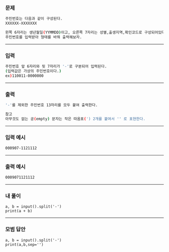### 문제 
```sh
주민번호는 다음과 같이 구성된다.
XXXXXX-XXXXXXX

왼쪽 6자리는 생년월일(YYMMDD)이고, 오른쪽 7자리는 성별,출생지역,확인코드로 구성되어있다.
주민번호를 입력받아 형태를 바꿔 출력해보자.
```
***

### 입력
```sh
주민번호 앞 6자리와 뒷 7자리가 '-'로 구분되어 입력된다.
(입력값은 가상의 주민번호이다.)
ex)110011-0000000
```
***

### 출력 
```sh
'-'를 제외한 주민번호 13자리를 모두 붙여 출력한다.

참고
아무것도 없는 공(empty) 문자는 작은 따옴표(') 2개를 붙여서 '' 로 표현한다.
```
***

### 입력 예시
```sh
000907-1121112
```
***

### 출력 예시
```sh
0009071121112
```
***

### 내 풀이
~~~
a, b = input().split('-')
print(a + b)
~~~
***

### 모범 답안
~~~
a, b = input().split('-')
print(a,b,sep='')
~~~
